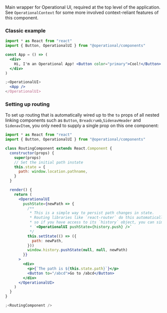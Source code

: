 Main wrapper for Operational UI, required at the top level of the application. See `OperationalContext` for some more involved context-reliant features of this component.

### Classic example

```jsx
import * as React from "react"
import { Button, OperationalUI } from "@operational/components"

const App = () => (
  <div>
    Hi, I'm an Operational App! <Button color="primary">Cool!</Button>
  </div>
)

;<OperationalUI>
  <App />
</OperationalUI>
```

### Setting up routing

To set up routing that is automatically wired up to the `to` props of all nested linking components such as `Button`, `Breadcrumb`,`SidenavHeader` and `SidenavItem`, you only need to supply a single prop on this one component:

```jsx
import * as React from "react"
import { Button, OperationalUI } from "@operational/components"

class RoutingComponent extends React.Component {
  constructor(props) {
    super(props)
    // Set the initial path instate
    this.state = {
      path: window.location.pathname,
    }
  }

  render() {
    return (
      <OperationalUI
        pushState={newPath => {
          /**
           * This is a simple way to persist path changes in state.
           * Routing libraries like `react-router` do this automatically,
           * so if you have access to its `history` object, you can simply do
           * `<OperationalUI pushState={history.push} />`
           */
          this.setState(() => ({
            path: newPath,
          }))
          window.history.pushState(null, null, newPath)
        }}
      >
        <div>
          <p>{`The path is ${this.state.path}`}</p>
          <Button to="/abcd">Go to /abcd</Button>
        </div>
      </OperationalUI>
    )
  }
}

;<RoutingComponent />
```
